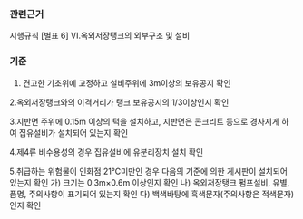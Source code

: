 ### 관련근거
시행규칙 [별표 6] VI.옥외저장탱크의 외부구조 및 설비

### 기준
1. 견고한 기초위에 고정하고 설비주위에 3m이상의 보유공지 확인

2.옥외저장탱크와의 이격거리가 탱크 보유공지의 1/3이상인지 확인

3.지반면 주위에 0.15m 이상의 턱을 설치하고, 지반면은 콘크리트 등으로 경사지게 하여 집유설비가 설치되어 있는지 확인

4.제4류 비수용성의 경우 집유설비에 유분리장치 설치 확인

5.취급하는 위험물이 인화점 21℃미만인 경우 다음의 기준에 의한 게시판이 설치되어 있는지 확인
  가) 크기는 0.3m×0.6m 이상인지 확인 
  나) 옥외저장탱크 펌프설비, 유별, 품명, 주의사항이 표기되어 있는지 확인
  다) 백색바탕에 흑색문자(주의사항은 적색문자)인지 확인
